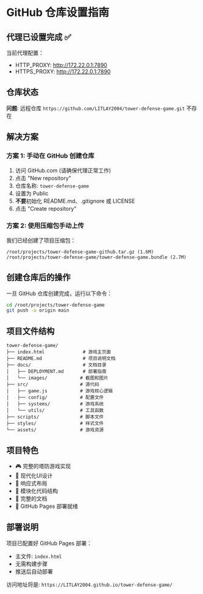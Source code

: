 # GitHub 仓库设置指南

## 代理已设置完成 ✅

当前代理配置：
- HTTP_PROXY: http://172.22.0.1:7890
- HTTPS_PROXY: http://172.22.0.1:7890

## 仓库状态

**问题**: 远程仓库 `https://github.com/LITLAY2004/tower-defense-game.git` 不存在

## 解决方案

### 方案 1: 手动在 GitHub 创建仓库
1. 访问 GitHub.com (请确保代理正常工作)
2. 点击 "New repository"
3. 仓库名称: `tower-defense-game`
4. 设置为 Public
5. **不要**初始化 README.md、.gitignore 或 LICENSE
6. 点击 "Create repository"

### 方案 2: 使用压缩包手动上传
我们已经创建了项目压缩包：
```
/root/projects/tower-defense-game-github.tar.gz (1.6M)
/root/projects/tower-defense-game/tower-defense-game.bundle (2.7M)
```

## 创建仓库后的操作

一旦 GitHub 仓库创建完成，运行以下命令：

```bash
cd /root/projects/tower-defense-game
git push -u origin main
```

## 项目文件结构

```
tower-defense-game/
├── index.html              # 游戏主页面
├── README.md               # 项目说明文档
├── docs/                   # 文档目录
│   ├── DEPLOYMENT.md       # 部署指南
│   └── images/            # 截图和图片
├── src/                   # 源代码
│   ├── game.js            # 游戏核心逻辑
│   ├── config/            # 配置文件
│   ├── systems/           # 游戏系统
│   └── utils/             # 工具函数
├── scripts/               # 脚本文件
├── styles/                # 样式文件
└── assets/                # 游戏资源
```

## 项目特色

- 🎮 完整的塔防游戏实现
- 🎨 现代化UI设计
- 📱 响应式布局
- 🔧 模块化代码结构
- 📖 完整的文档
- 🚀 GitHub Pages 部署就绪

## 部署说明

项目已配置好 GitHub Pages 部署：
- 主文件: `index.html`
- 无需构建步骤
- 推送后自动部署

访问地址将是: `https://LITLAY2004.github.io/tower-defense-game/`
